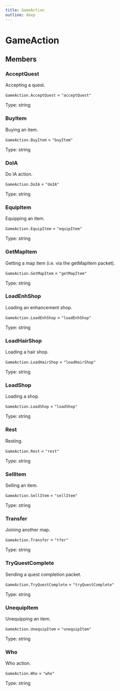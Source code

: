```yaml
---
title: GameAction
outline: deep
---
```

# GameAction
## Members
### AcceptQuest
Accepting a quest.

`GameAction.AcceptQuest` = `"acceptQuest"`


Type: string


### BuyItem
Buying an item.

`GameAction.BuyItem` = `"buyItem"`


Type: string


### DoIA
Do IA action.

`GameAction.DoIA` = `"doIA"`


Type: string


### EquipItem
Equipping an item.

`GameAction.EquipItem` = `"equipItem"`


Type: string


### GetMapItem
Getting a map item (i.e. via the getMapItem packet).

`GameAction.GetMapItem` = `"getMapItem"`


Type: string


### LoadEnhShop
Loading an enhancement shop.

`GameAction.LoadEnhShop` = `"loadEnhShop"`


Type: string


### LoadHairShop
Loading a hair shop.

`GameAction.LoadHairShop` = `"loadHairShop"`


Type: string


### LoadShop
Loading a shop.

`GameAction.LoadShop` = `"loadShop"`


Type: string


### Rest
Resting.

`GameAction.Rest` = `"rest"`


Type: string


### SellItem
Selling an item.

`GameAction.SellItem` = `"sellItem"`


Type: string


### Transfer
Joining another map.

`GameAction.Transfer` = `"tfer"`


Type: string


### TryQuestComplete
Sending a quest completion packet.

`GameAction.TryQuestComplete` = `"tryQuestComplete"`


Type: string


### UnequipItem
Unequipping an item.

`GameAction.UnequipItem` = `"unequipItem"`


Type: string


### Who
Who action.

`GameAction.Who` = `"who"`


Type: string

